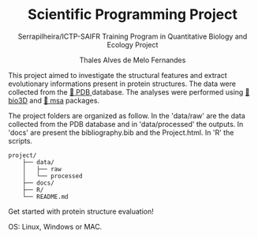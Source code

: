 <h1 align="center">Scientific Programming Project</h1>
<p align="center">Serrapilheira/ICTP-SAIFR Training Program in Quantitative Biology and Ecology Project</p>
<p align="center">Thales Alves de Melo Fernandes</p>

This project aimed to investigate the structural features and extract evolutionary informations present in protein structures. The data were collected from the <a href="https://www.rcsb.org/">🔗 PDB </a> database. 
The analyses were performed using <a href="https://cran.r-project.org/web/packages/bio3d/index.html">🔗 bio3D</a> and <a href="https://www.bioconductor.org/packages/release/bioc/html/msa.html">🔗 msa</a> packages.

The project folders are organized as follow. In the 'data/raw' are the data collected from the PDB database and in 'data/processed' the outputs. In 'docs' are present the bibliography.bib and the Project.html. 
In 'R' the scripts. 

```
project/
    ├── data/
    │   ├── raw
    │   └── processed
    ├── docs/
    ├── R/
    └── README.md
```

Get started with protein structure evaluation!

OS: Linux, Windows or MAC.

